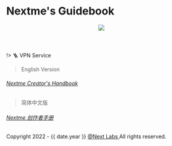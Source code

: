 # Nextme's Guidebook

<header class='py-4 pt-8'>
  <img class='rounded-lg' src='https://cdn.nextme.one/static/brands/Brand_Banner_03.jpg' />
</header>

!> 🪜 VPN Service

> English Version

<h6>
  <a target='_blank' href='https://next-labs.larksuite.com/docx/SVwWdarAToUwpXx4ZYyuSHQLsXe'>Nextme Creator's Handbook</a>
</h6>

> 简体中文版

<h6>
  <a target='_blank'href='https://next-labs.larksuite.com/docx/Cf0zddSCRo0w0lx0h0buG4z3sfb'>Nextme 创作者手册</a>
</h6>

<footer
  class="pt-20 max-sm:pb-8 text-center safe-area-inset-bottom text-sm text-neutral-700"
>
  <label>Copyright 2022 - {{ date.year }} </label>
  <a
    href="https://nextme.one"
    target="_blank"
    rel="noopener noreferrer nofollow"
    class="mx-0.5 bg-clip-text !text-transparent bg-gradient-to-r from-sky-500 to-fuchsia-500"
    >@Next Labs
  </a>
  <label class="-ml-0.5">All rights reserved.</label>
</footer>

